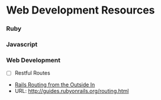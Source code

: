 Web Development Resources
=========================

### Ruby

### Javascript

### Web Development
- [ ] Restful Routes
- [Rails Routing from the Outside In](http://guides.rubyonrails.org/routing.html)  
- URL: http://guides.rubyonrails.org/routing.html
